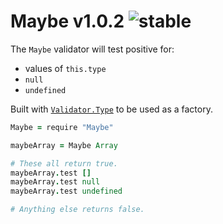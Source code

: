 
# Maybe v1.0.2 ![stable](https://img.shields.io/badge/stability-stable-4EBA0F.svg?style=flat)

The `Maybe` validator will test positive for:
- values of `this.type`
- `null`
- `undefined`

Built with [`Validator.Type`](https://github.com/aleclarson/Validator) to be used as a factory.

```coffee
Maybe = require "Maybe"

maybeArray = Maybe Array

# These all return true.
maybeArray.test []
maybeArray.test null
maybeArray.test undefined

# Anything else returns false.
```
